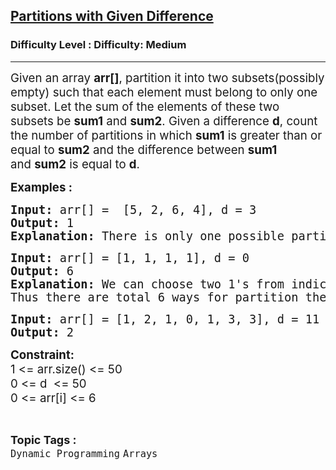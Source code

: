 <h2><a href="https://www.geeksforgeeks.org/problems/partitions-with-given-difference/1">Partitions with Given Difference</a></h2><h3>Difficulty Level : Difficulty: Medium</h3><hr><div class="problems_problem_content__Xm_eO"><p><span style="font-size: 14pt;">Given an array <strong>arr[]</strong>, partition it into two subsets(possibly empty) such that each element must belong to only one subset. Let the sum of the elements of these two subsets be <strong>sum1</strong> and&nbsp;<strong>sum</strong><strong>2</strong>. Given a difference <strong>d</strong>, count the number of partitions in which&nbsp;<strong>sum</strong><strong>1</strong> is greater than or equal to&nbsp;<strong>sum</strong><strong>2</strong> and the difference between&nbsp;<strong>sum</strong><strong>1</strong> and&nbsp;<strong>sum</strong><strong>2</strong> is equal to <strong>d</strong>.&nbsp;</span></p>
<p><span style="font-size: 14pt;"><strong>Examples :</strong></span></p>
<pre><span style="font-size: 14pt;"><strong>Input: </strong>arr[] =  [5, 2, 6, 4], d = 3
<strong>Output: </strong>1
<strong>Explanation: </strong>There is only one possible partition of this array. Partition : {6, 4}, {5, 2}. The subset difference between subset sum is: (6 + 4) - (5 + 2) = 3.</span></pre>
<pre><span style="font-size: 14pt;"><strong>Input:</strong> arr[] = [1, 1, 1, 1], d = 0 <br><strong>Output:</strong> 6 <br><strong>Explanation: </strong>We can choose two 1's from indices {0,1}, {0,2}, {0,3}, {1,2}, {1,3}, {2,3} and put them in sum1 and remaning two 1's in sum2.<br>Thus there are total 6 ways for partition the array arr. <br></span></pre>
<pre><span style="font-size: 14pt;"><strong>Input:</strong> arr[] = [1, 2, 1, 0, 1, 3, 3], d = 11</span><br><span style="font-size: 14pt;"><strong>Output:</strong> 2</span></pre>
<p><span style="font-size: 14pt;"><strong>Constraint:</strong></span><br><span style="font-size: 14pt;">1 &lt;= arr.size() &lt;= 50<br>0 &lt;= d&nbsp; &lt;= 50<br>0 &lt;= arr[i] &lt;= 6</span></p></div><br><p><span style=font-size:18px><strong>Topic Tags : </strong><br><code>Dynamic Programming</code>&nbsp;<code>Arrays</code>&nbsp;